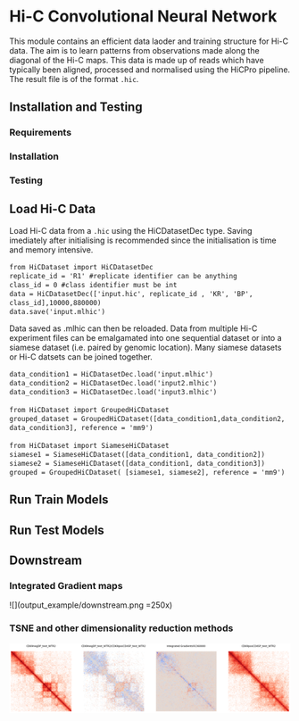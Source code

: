 # Hi-C Convolutional Neural Network
This module contains an efficient data laoder and training structure for Hi-C data. The aim is to learn patterns from observations made along the diagonal of the Hi-C maps. This data is made up of reads which have typically been aligned, processed and normalised using the HiCPro pipeline. The result file is of the format `.hic`. 

## Installation and Testing

### Requirements 

### Installation 

### Testing 

## Load Hi-C Data 
Load Hi-C data from a `.hic` using the HiCDatasetDec type. Saving imediately after initialising is recommended since the initialisation is time and memory intensive.

```
from HiCDataset import HiCDatasetDec
replicate_id = 'R1' #replicate identifier can be anything  
class_id = 0 #class identifier must be int 
data = HiCDatasetDec(['input.hic', replicate_id , 'KR', 'BP', class_id],10000,880000)
data.save('input.mlhic')
```
Data saved as .mlhic can then be reloaded. Data from multiple Hi-C experiment files can be emalgamated into one sequential dataset or into a siamese dataset (i.e. paired by genomic location). Many siamese datasets or Hi-C datsets can be joined together. 

```
data_condition1 = HiCDatasetDec.load('input.mlhic')
data_condition2 = HiCDatasetDec.load('input2.mlhic')
data_condition3 = HiCDatasetDec.load('input3.mlhic')

from HiCDataset import GroupedHiCDataset
grouped_dataset = GroupedHiCDataset([data_condition1,data_condition2, data_condition3], reference = 'mm9')

from HiCDataset import SiameseHiCDataset
siamese1 = SiameseHiCDataset([data_condition1, data_condition2]) 
siamese2 = SiameseHiCDataset([data_condition1, data_condition3])
grouped = GroupedHiCDataset( [siamese1, siamese2], reference = 'mm9')

```

## Run Train Models 

## Run Test Models

## Downstream

### Integrated Gradient maps 

![](output_example/downstream.png =250x)

### TSNE and other dimensionality reduction methods 
![](output_example/tcell_development.png)




<!--- With data taken from .hic juicer dump files at 10kb, this repo produces small 880kb cleaned images which are partially overlapping from the diagonal on 
three biological phenotypes. The phenotypes are Wild Type, CTCF knockout and Rad21, CTCF double knockout and are all taken from mouse double positive thymocytes. 
The data is cleanded using split_files which is designed in order to minimize memory usage. The data can then bee loaded as a HiCclass dataset. 

The trained CNN is 78% accurate on the test chromosome (chr2), this data has been used in order to produce saliency maps by calling 

```
from torch_plus import visualisation
from plot_visualisations import quickplot_all_reps

GBP = visualisation.Guided(model) #visualisation.Vanilla(model) 
quickplot_all_reps(dataset,'chr2', index, GBP)
```
Where index is the position in chromosome - start position of the hic file in kb divided by 110000.

The aim of this work is to provide biological insights on differences between phenotypes  

## Results 
The outcome is very clear distances identified by the classifier as being of interest. Left to right the images displayed show the saliency map, the HiC map and 
the saliency map overlayed onto the Hi-C map. Top to bottom the images are wild type, CTCF knockout and CTCF, Rad21 Knockout.

![](output_example/Picture_1.png)

This behaviour is replicable across many regions

|  |  |
| ------ | ------ |
| ![](output_example/Picture_2.png)  | ![](output_example/Picture_3.png) |
| ![](output_example/Picture_1.png)  | ![](output_example/Picture_4.png) | --->

